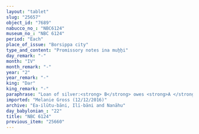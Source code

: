 ```yaml
---
layout: "tablet"
slug: "25657"
object_id: "7689"
nabucco_no_: "NBC6124"
museum_no_: "NBC 6124"
period: "Each"
place_of_issue: "Borsippa city"
type_and_content: "Promissory notes ina muẖẖi"
day_remark: "-"
month: "IV"
month_remark: "-"
year: "2"
year_remark: "-"
king: "Dar"
king_remark: "-"
paraphrase: "Loan of silver:<strong> B</strong> owes <strong>A </strong>silver. The female slave <strong><sup>f</sup>C</strong> is placed as a pledge. <strong>D</strong> has received (verb reconstructed) from <strong>E</strong> the silver for guaranteeing against the holder of prior claims (<em>u&scaron;k&ucirc;tu</em>). 2 witnesses and the scribe.<br /> &nbsp;<br /> <strong>A</strong> = &Scaron;iriktu/Nab&ucirc;-ēṭir//Ea-ilūtu-bāni; <strong>B</strong> = Mu&scaron;ēzib-Bēl/Zēr-Bābili//(Ea-)ilūtu-bāni; <strong><sup>f</sup>C</strong> = <sup>f</sup>Anabīti&scaron;u; <strong>D</strong> = Nuhannu; <strong>E</strong> = Iddin-Nab&ucirc;; Scribe = Rēmūt-Bēl/Bēl-iddin//Si&rsquo;aya"
imported: "Melanie Gross (12/12/2016)"
archive: "Ea-ilūtu-bāni, Ilī-bāni and Nanāhu"
day_babylonian_: "22"
title: "NBC 6124"
previous_item: "25660"
---
```

